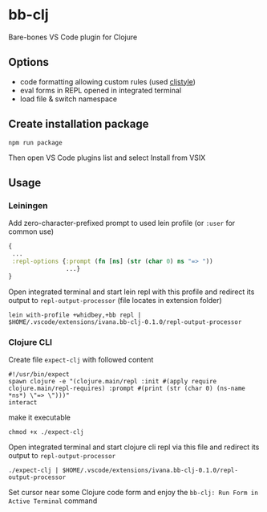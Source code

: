 # bb-clj

Bare-bones VS Code plugin for Clojure

## Options

 * code formatting allowing custom rules (used [cljstyle](https://github.com/greglook/cljstyle))
 * eval forms in REPL opened in integrated terminal
 * load file & switch namespace

## Create installation package

```shell
npm run package
```
Then open VS Code plugins list and select Install from VSIX

## Usage

### Leiningen

Add zero-character-prefixed prompt to used lein profile (or `:user` for common use)

```clojure
{
 ...
 :repl-options {:prompt (fn [ns] (str (char 0) ns "=> "))
                ...}
}
```

Open integrated terminal and start lein repl with this profile and redirect its output to `repl-output-processor` (file locates in extension folder)

```shell
lein with-profile +whidbey,+bb repl | $HOME/.vscode/extensions/ivana.bb-clj-0.1.0/repl-output-processor
```

### Clojure CLI

Create file `expect-clj` with followed content

```shell
#!/usr/bin/expect
spawn clojure -e "(clojure.main/repl :init #(apply require clojure.main/repl-requires) :prompt #(print (str (char 0) (ns-name *ns*) \"=> \")))"
interact
```

make it executable

```shell
chmod +x ./expect-clj
```

Open integrated terminal and start clojure cli repl via this file and redirect its output to `repl-output-processor`

```shell
./expect-clj | $HOME/.vscode/extensions/ivana.bb-clj-0.1.0/repl-output-processor
```

Set cursor near some Clojure code form and enjoy the `bb-clj: Run Form in Active Terminal` command
